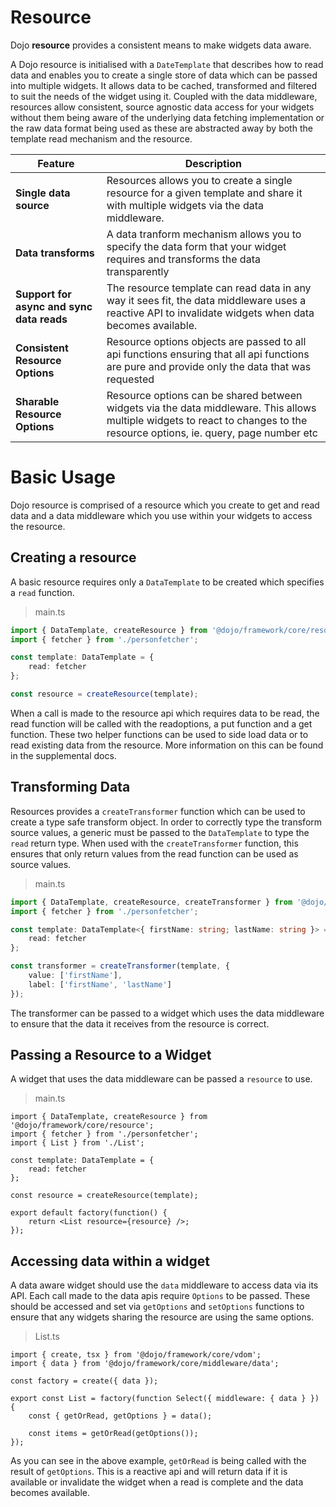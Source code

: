 # Resource

Dojo **resource** provides a consistent means to make widgets data aware.

A Dojo resource is initialised with a `DateTemplate` that describes how to read data and enables you to create a single store of data which can be passed into multiple widgets. It allows data to be cached, transformed and filtered to suit the needs of the widget using it. Coupled with the data middleware, resources allow consistent, source agnostic data access for your widgets without them being aware of the underlying data fetching implementation or the raw data format being used as these are abstracted away by both the template read mechanism and the resource.

| Feature                                   | Description                                                                                                                                                                  |
| ----------------------------------------- | ---------------------------------------------------------------------------------------------------------------------------------------------------------------------------- |
| **Single data source**                    | Resources allows you to create a single resource for a given template and share it with multiple widgets via the data middleware.                                            |
| **Data transforms**                       | A data tranform mechanism allows you to specify the data form that your widget requires and transforms the data transparently                                                |
| **Support for async and sync data reads** | The resource template can read data in any way it sees fit, the data middleware uses a reactive API to invalidate widgets when data becomes available.                       |
| **Consistent Resource Options**           | Resource options objects are passed to all api functions ensuring that all api functions are pure and provide only the data that was requested                               |
| **Sharable Resource Options**             | Resource options can be shared between widgets via the data middleware. This allows multiple widgets to react to changes to the resource options, ie. query, page number etc |

# Basic Usage

Dojo resource is comprised of a resource which you create to get and read data and a data middleware which you use within your widgets to access the resource.

## Creating a resource

A basic resource requires only a `DataTemplate` to be created which specifies a `read` function.

> main.ts

```ts
import { DataTemplate, createResource } from '@dojo/framework/core/resource';
import { fetcher } from './personfetcher';

const template: DataTemplate = {
	read: fetcher
};

const resource = createResource(template);
```

When a call is made to the resource api which requires data to be read, the read function will be called with the readoptions, a put function and a get function. These two helper functions can be used to side load data or to read existing data from the resource. More information on this can be found in the supplemental docs.

## Transforming Data

Resources provides a `createTransformer` function which can be used to create a type safe transform object. In order to correctly type the transform source values, a generic must be passed to the `DataTemplate` to type the `read` return type. When used with the `createTransformer` function, this ensures that only return values from the read function can be used as source values.

> main.ts

```ts
import { DataTemplate, createResource, createTransformer } from '@dojo/framework/core/resource';
import { fetcher } from './personfetcher';

const template: DataTemplate<{ firstName: string; lastName: string }> = {
	read: fetcher
};

const transformer = createTransformer(template, {
	value: ['firstName'],
	label: ['firstName', 'lastName']
});
```

The transformer can be passed to a widget which uses the data middleware to ensure that the data it receives from the resource is correct.

## Passing a Resource to a Widget

A widget that uses the data middleware can be passed a `resource` to use.

> main.ts

```tsx
import { DataTemplate, createResource } from '@dojo/framework/core/resource';
import { fetcher } from './personfetcher';
import { List } from './List';

const template: DataTemplate = {
	read: fetcher
};

const resource = createResource(template);

export default factory(function() {
	return <List resource={resource} />;
});
```

## Accessing data within a widget

A data aware widget should use the `data` middleware to access data via its API. Each call made to the data apis require `Options` to be passed. These should be accessed and set via `getOptions` and `setOptions` functions to ensure that any widgets sharing the resource are using the same options.

> List.ts

```tsx
import { create, tsx } from '@dojo/framework/core/vdom';
import { data } from '@dojo/framework/core/middleware/data';

const factory = create({ data });

export const List = factory(function Select({ middleware: { data } }) {
	const { getOrRead, getOptions } = data();

	const items = getOrRead(getOptions());
});
```

As you can see in the above example, `getOrRead` is being called with the result of `getOptions`. This is a reactive api and will return data if it is available or invalidate the widget when a read is complete and the data becomes available.
